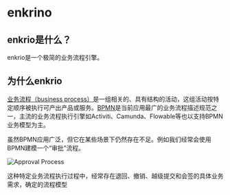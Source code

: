# enkrino

## enkrio是什么？
enkrio是一个极简的业务流程引擎。

## 为什么enkrio

[业务流程（business process）](https://en.wikipedia.org/wiki/Business_process)是一组相关的、具有结构的活动，这组活动按特定顺序被执行可产出产品或服务。[BPMN](https://en.wikipedia.org/wiki/Business_Process_Model_and_Notation)是当前应用最广的业务流程描述规范之一，主流的业务流程执行引擎如Activiti、Camunda、Flowable等也以支持BPMN业务模型为主。

虽然BPMN应用广泛，但它在某些场景下仍然存在不足。例如我们经常会使用BPMN建模一个“审批”流程。

![Approval Process](http://www.plantuml.com/plantuml/proxy?cache=no&src=https://raw.githubusercontent.com/nemoworks/enkrinojs/master/doc/flow1.pu)

这种特定业务流程执行过程中，经常存在退回、撤销、越级提交和会签的具体业务需求，确定的流程模型